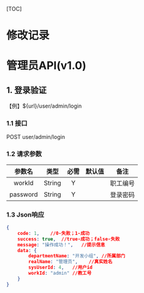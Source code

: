 [TOC]

# 修改记录

# 管理员API(v1.0)

## 1. 登录验证

【例】${url}/user/admin/login

### 1.1 接口
POST user/admin/login

### 1.2 请求参数

|参数名|类型|必需|默认值|备注|
|:--:|:--:|:--:|:--:|:--:|
|workId|String|Y||职工编号|
|password|String|Y||登录密码|

### 1.3 Json响应

```json
{
    code: 1,	//0-失败；1-成功
    success: true,	//true-成功；false-失败
    message: "操作成功！",	//提示信息
    data: {
        departmentName: "开发小组",	//所属部门
        realName: "管理员",	//真实姓名
        sysUserId: 4,	//用户id
        workId: "admin"	//教工号
    }
}
```
